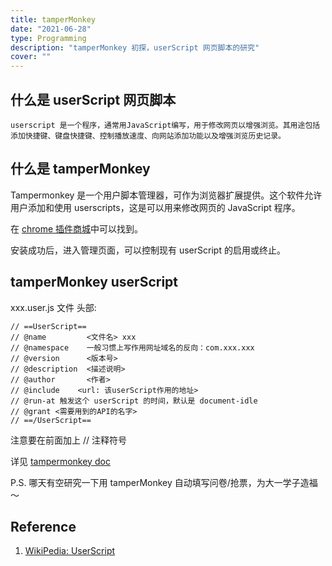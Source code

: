 ```yaml
---
title: tamperMonkey
date: "2021-06-28"
type: Programming
description: "tamperMonkey 初探，userScript 网页脚本的研究"
cover: ""
---
```


## 什么是 userScript 网页脚本

```
userscript 是一个程序，通常用JavaScript编写，用于修改网页以增强浏览。其用途包括添加快捷键、键盘快捷键、控制播放速度、向网站添加功能以及增强浏览历史记录。
```

## 什么是 tamperMonkey

Tampermonkey 是一个用户脚本管理器，可作为浏览器扩展提供。这个软件允许用户添加和使用 userscripts，这是可以用来修改网页的 JavaScript 程序。

在 [chrome 插件商城](https://chrome.google.com/webstore/detail/tampermonkey/dhdgffkkebhmkfjojejmpbldmpobfkfo?hl=en)中可以找到。

安装成功后，进入管理页面，可以控制现有 userScript 的启用或终止。

## tamperMonkey userScript

xxx.user.js 文件 头部:

```
// ==UserScript==
// @name         <文件名> xxx
// @namespace    一般习惯上写作用网址域名的反向：com.xxx.xxx
// @version      <版本号>
// @description  <描述说明>
// @author       <作者>
// @include    <url: 该userScript作用的地址>
// @run-at 触发这个 userScript 的时间，默认是 document-idle
// @grant <需要用到的API的名字>
// ==/UserScript==
```

注意要在前面加上 // 注释符号

详见 [tampermonkey doc](https://www.tampermonkey.net/documentation.php)

P.S. 哪天有空研究一下用 tamperMonkey 自动填写问卷/抢票，为大一学子造福～

## Reference

1. [WikiPedia: UserScript](https://en.wikipedia.org/wiki/Userscript)
